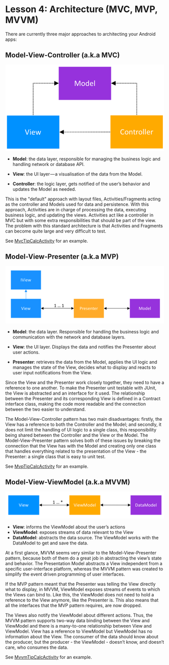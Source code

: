 # Lesson 4: Architecture (MVC, MVP, MVVM)

There are currently three major approaches to architecting your Android apps:

## Model-View-Controller (a.k.a MVC)

![Model View Controller][model-view-controller]

 * **Model**: the data layer, responsible for managing the business logic and handling network or 
database API.

 * **View**: the UI layer — a visualisation of the data from the Model.
 
 * **Controller**: the logic layer, gets notified of the user’s behavior and updates the Model
 as needed.

This is the "default" approach with layout files, Activities/Fragments acting as the controller
and Models used for data and persistence. With this approach, Activities are in charge of
processing the data, executing business logic, and updating the views. Activities act like a
controller in MVC but with some extra responsibilities that should be part of the view. The
problem with this standard architecture is that Activities and Fragments can become quite large and
very difficult to test.

See [MvcTipCalcActivity] for an example.

## Model-View-Presenter (a.k.a MVP)

![Model View Presenter][model-view-presenter]

 * **Model**: the data layer. Responsible for handling the business logic and communication with 
 the network and database layers.
 
 * **View**: the UI layer. Displays the data and notifies the Presenter about user actions.
 
 * **Presenter**: retrieves the data from the Model, applies the UI logic and manages the state of
 the View, decides what to display and reacts to user input notifications from the View.
 
Since the View and the Presenter work closely together, they need to have a reference to one
another. To make the Presenter unit testable with JUnit, the View is abstracted and an interface
for it used. The relationship between the Presenter and its corresponding View is defined in a 
Contract interface class, making the code more readable and the connection between the two easier
to understand.

The Model-View-Controller pattern has two main disadvantages: firstly, the View has a reference to
both the Controller and the Model; and secondly, it does not limit the handling of UI logic to a
single class, this responsibility being shared between the Controller and the View or the Model.
The Model-View-Presenter pattern solves both of these issues by breaking the connection that the
View has with the Model and creating only one class that handles everything related to the
presentation of the View - the Presenter: a single class that is easy to unit test.

See [MvpTipCalcActivity] for an example.

## Model-View-ViewModel (a.k.a MVVM)

![Model View ViewModel][model-view-viewmodel]

 * **View**: informs the ViewModel about the user’s actions
 * **ViewModel**: exposes streams of data relevant to the View
 * **DataModel**: abstracts the data source. The ViewModel works with the DataModel to get and save the data.
 
At a first glance, MVVM seems very similar to the Model-View-Presenter pattern, because both of
them do a great job in abstracting the view’s state and behavior. The Presentation Model abstracts
a View independent from a specific user-interface platform, whereas the MVVM pattern was created to
simplify the event driven programming of user interfaces.

If the MVP pattern meant that the Presenter was telling the View directly what to display, in MVVM,
ViewModel exposes streams of events to which the Views can bind to. Like this, the ViewModel does
not need to hold a reference to the View anymore, like the Presenter is. This also means that all
the interfaces that the MVP pattern requires, are now dropped.

The Views also notify the ViewModel about different actions. Thus, the MVVM pattern supports
two-way data binding between the View and ViewModel and there is a many-to-one relationship between
View and ViewModel. View has a reference to ViewModel but ViewModel has no information about the
View. The consumer of the data should know about the producer, but the producer - the ViewModel -
doesn’t know, and doesn’t care, who consumes the data.

See [MvvmTipCalcActivity] for an example. 

[model-view-controller]: mvc.png "model-view-controller"
[MvcTipCalcActivity]: src/main/java/com/orobator/helloandroid/lesson4/mvc/controller/MvcTipCalcActivity.java

[model-view-presenter]: mvp.png "model-view-presenter"
[MvpTipCalcActivity]: src/main/java/com/orobator/helloandroid/lesson4/mvp/view/MvpTipCalcActivity.java

[model-view-viewmodel]: mvvm.png "model-view-viewmodel"
[MvvmTipCalcActivity]: src/main/java/com/orobator/helloandroid/lesson4/mvvm/view/MvvmTipCalcActivity.java